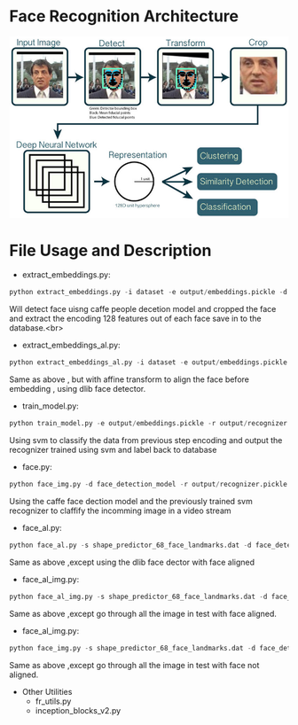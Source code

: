 # Face Recognition Architecture
![alt text](logo/opencv_face_reco_facenet.jpg)


# File Usage and Description
* extract_embeddings.py: 
```python
python extract_embeddings.py -i dataset -e output/embeddings.pickle -d face_detection_model
```
Will detect face uisng caffe people decetion model and cropped the face and  extract the encoding 128 features out of each face save in to the database.<br\>

* extract_embeddings_al.py: 
```python
python extract_embeddings_al.py -i dataset -e output/embeddings.pickle -d face_detection_model -s shape_predictor_68_face_landmarks.dat
```
Same as above , but with affine transform to align the face before embedding , using dlib face detector.

* train_model.py:
```python
python train_model.py -e output/embeddings.pickle -r output/recognizer.pickle -l output/le.pickle
```
Using svm to classify the data from previous step encoding and output the recognizer trained using svm and label back to database

* face.py:
```python
python face_img.py -d face_detection_model -r output/recognizer.pickle -l output/le.pickle
```
Using the caffe face dection model and the previously trained svm recognizer to claffify the incomming image in a video stream

* face_al.py:
```python
python face_al.py -s shape_predictor_68_face_landmarks.dat -d face_detection_model -r output/recognizer.pickle -l output/le.pickle
```
Same as above ,except using the dlib face dector with face aligned

* face_al_img.py:
```python
python face_al_img.py -s shape_predictor_68_face_landmarks.dat -d face_detection_model -r output/recognizer.pickle -l output/le.pickle
```
Same as above ,except go through all the image in test with face aligned.

* face_al_img.py:
```python
python face_img.py -s shape_predictor_68_face_landmarks.dat -d face_detection_model -r output/recognizer.pickle -l output/le.pickle
```
Same as above ,except go through all the image in test with face not aligned.

* Other Utilities
  * fr_utils.py 
  * inception_blocks_v2.py






